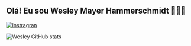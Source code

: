 ## Olá! Eu sou Wesley Mayer Hammerschmidt 🙋🏻‍♂️
<p alinhar = "centro">
 
[![Instragran](https://img.shields.io/badge/Instagram-E4405F?style=for-the-badge&logo=instagram&logoColor=white)](https://www.instagram.com/wesley_hammershmidt?igsh=aGQ3cTc1c2FqOW9x)

![Wesley GitHub stats](https://github-readme-stats.vercel.app/api?username=WesleyMHammer&show_icons=true&theme=midnight-purple)
